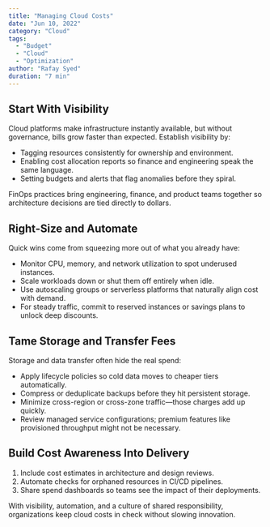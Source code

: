 ```yaml
---
title: "Managing Cloud Costs"
date: "Jun 10, 2022"
category: "Cloud"
tags:
  - "Budget"
  - "Cloud"
  - "Optimization"
author: "Rafay Syed"
duration: "7 min"
---
```


## Start With Visibility

Cloud platforms make infrastructure instantly available, but without governance, bills grow faster than expected. Establish visibility by:

- Tagging resources consistently for ownership and environment.  
- Enabling cost allocation reports so finance and engineering speak the same language.  
- Setting budgets and alerts that flag anomalies before they spiral.

FinOps practices bring engineering, finance, and product teams together so architecture decisions are tied directly to dollars.

## Right-Size and Automate

Quick wins come from squeezing more out of what you already have:

- Monitor CPU, memory, and network utilization to spot underused instances.  
- Scale workloads down or shut them off entirely when idle.  
- Use autoscaling groups or serverless platforms that naturally align cost with demand.  
- For steady traffic, commit to reserved instances or savings plans to unlock deep discounts.

## Tame Storage and Transfer Fees

Storage and data transfer often hide the real spend:

- Apply lifecycle policies so cold data moves to cheaper tiers automatically.  
- Compress or deduplicate backups before they hit persistent storage.  
- Minimize cross-region or cross-zone traffic—those charges add up quickly.  
- Review managed service configurations; premium features like provisioned throughput might not be necessary.

## Build Cost Awareness Into Delivery

1. Include cost estimates in architecture and design reviews.  
2. Automate checks for orphaned resources in CI/CD pipelines.  
3. Share spend dashboards so teams see the impact of their deployments.

With visibility, automation, and a culture of shared responsibility, organizations keep cloud costs in check without slowing innovation.
